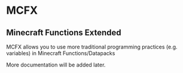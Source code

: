 # MCFX

## Minecraft Functions Extended

MCFX allows you to use more traditional programming practices (e.g. variables) in Minecraft Functions/Datapacks

More documentation will be added later.
